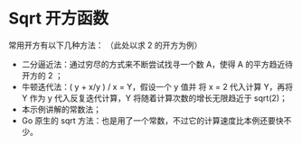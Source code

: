# Sqrt 开方函数
常用开方有以下几种方法：
（此处以求 2 的开方为例）
* 二分逼近法：通过穷尽的方式来不断尝试找寻一个数 A，使得 A 的平方趋近待开方的 2 ；
* 牛顿迭代法：( y  + x/y ) / x = Y，假设一个 y 值并 将 x = 2 代入计算 Y，再将 Y 作为 y 代入反复迭代计算，Y 将随着计算次数的增长无限趋近于 sqrt(2)；
* 本示例讲解的常数法；
* Go 原生的 sqrt 方法：也是用了一个常数，不过它的计算速度比本例还要快不少。